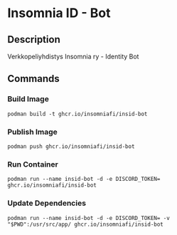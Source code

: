 # Insomnia ID - Bot

## Description
Verkkopeliyhdistys Insomnia ry - Identity Bot

## Commands

### Build Image

`podman build -t ghcr.io/insomniafi/insid-bot`

### Publish Image
`podman push ghcr.io/insomniafi/insid-bot`

### Run Container

`podman run --name insid-bot -d -e DISCORD_TOKEN= ghcr.io/insomniafi/insid-bot`

### Update Dependencies
`podman run --name insid-bot -d -e DISCORD_TOKEN= -v "$PWD":/usr/src/app/ ghcr.io/insomniafi/insid-bot`
